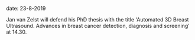 date: 23-8-2019

Jan van Zelst will defend his PhD thesis with the title 'Automated 3D Breast Ultrasound. Advances in breast cancer detection, diagnosis and screening' at 14.30.
